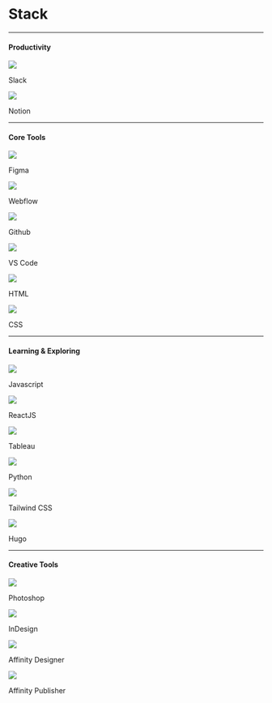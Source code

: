 # Stack

<hr>

<h4 class="stack-title">Productivity</h4>

<div class="flex-grid">
    <div class="card-background card-small-margin col">
        <div class="card-icon-and-title">
            <div class="card-icon">
                <img src="images/stack-slack.svg">
            </div>
            <p class="card-title">Slack</p>
        </div>
        <div class="dot-container">
            <span class="dot yellow-dot"></span>
            <span class="dot yellow-dot"></span>
            <span class="dot yellow-dot"></span>
            <span class="dot yellow-dot"></span>
            <span class="dot yellow-dot"></span>
        </div>
    </div>
    <div class="card-background card-small-margin col">
        <div class="card-icon-and-title">
            <div class="card-icon">
                <img src="images/stack-notion.svg">
            </div>
            <p class="card-title">Notion</p>
        </div>
        <div class="dot-container">
            <span class="dot yellow-dot"></span>
            <span class="dot yellow-dot"></span>
            <span class="dot yellow-dot"></span>
            <span class="dot gray-dot"></span>
            <span class="dot gray-dot"></span>
        </div>
    </div>         
</div>

<hr>

<h4 class="stack-title">Core Tools</h4>

<div class="flex-grid">
    <div class="card-background card-small-margin col">
        <div class="card-icon-and-title">
            <div class="card-icon">
                <img src="images/stack-figma.svg">
            </div>
            <p class="card-title">Figma</p>
        </div>
        <div class="dot-container">
            <span class="dot yellow-dot"></span>
            <span class="dot yellow-dot"></span>
            <span class="dot yellow-dot"></span>
            <span class="dot yellow-dot"></span>
            <span class="dot yellow-dot"></span>
        </div>
    </div>
    <div class="card-background card-small-margin col">
        <div class="card-icon-and-title">
            <div class="card-icon">
                <img src="images/stack-webflow.svg">
            </div>
            <p class="card-title">Webflow</p>
        </div>
        <div class="dot-container">
            <span class="dot yellow-dot"></span>
            <span class="dot yellow-dot"></span>
            <span class="dot yellow-dot"></span>
            <span class="dot yellow-dot"></span>
            <span class="dot gray-dot"></span>
        </div>
    </div>         
</div>

<div class="flex-grid">
    <div class="card-background card-small-margin col">
        <div class="card-icon-and-title">
            <div class="card-icon">
                <img src="images/stack-github.svg">
            </div>
            <p class="card-title">Github</p>
        </div>
        <div class="dot-container">
            <span class="dot yellow-dot"></span>
            <span class="dot yellow-dot"></span>
            <span class="dot yellow-dot"></span>
            <span class="dot gray-dot"></span>
            <span class="dot gray-dot"></span>
        </div>
    </div>
    <div class="card-background card-small-margin col">
        <div class="card-icon-and-title">
            <div class="card-icon">
                <img src="images/stack-visual-studio-code.svg">
            </div>
            <p class="card-title">VS Code</p>
        </div>
        <div class="dot-container">
            <span class="dot yellow-dot"></span>
            <span class="dot yellow-dot"></span>
            <span class="dot yellow-dot"></span>
            <span class="dot yellow-dot"></span>
            <span class="dot gray-dot"></span>
        </div>
    </div>         
</div>

<div class="flex-grid">
    <div class="card-background card-small-margin col">
        <div class="card-icon-and-title">
            <div class="card-icon">
                <img src="images/stack-html5.svg">
            </div>
            <p class="card-title">HTML</p>
        </div>
        <div class="dot-container">
            <span class="dot yellow-dot"></span>
            <span class="dot yellow-dot"></span>
            <span class="dot yellow-dot"></span>
            <span class="dot yellow-dot"></span>
            <span class="dot yellow-dot"></span>
        </div>
    </div>
    <div class="card-background card-small-margin col">
        <div class="card-icon-and-title">
            <div class="card-icon">
                <img src="images/stack-css3.svg">
            </div>
            <p class="card-title">CSS</p>
        </div>
        <div class="dot-container">
            <span class="dot yellow-dot"></span>
            <span class="dot yellow-dot"></span>
            <span class="dot yellow-dot"></span>
            <span class="dot gray-dot"></span>
            <span class="dot gray-dot"></span>
        </div>
    </div>         
</div>

<hr>

<h4 class="stack-title">Learning & Exploring</h4>

<div class="flex-grid">
    <div class="card-background card-small-margin col">
        <div class="card-icon-and-title">
            <div class="card-icon">
                <img src="images/stack-javascript.svg">
            </div>
            <p class="card-title">Javascript</p>
        </div>
        <div class="dot-container">
            <span class="dot yellow-dot"></span>
            <span class="dot yellow-dot"></span>
            <span class="dot gray-dot"></span>
            <span class="dot gray-dot"></span>
            <span class="dot gray-dot"></span>
        </div>
    </div>
    <div class="card-background card-small-margin col">
        <div class="card-icon-and-title">
            <div class="card-icon">
                <img src="images/stack-react.svg">
            </div>
            <p class="card-title">ReactJS</p>
        </div>
        <div class="dot-container">
            <span class="dot yellow-dot"></span>
            <span class="dot yellow-dot"></span>
            <span class="dot gray-dot"></span>
            <span class="dot gray-dot"></span>
            <span class="dot gray-dot"></span>
        </div>
    </div>         
</div>

<div class="flex-grid">
    <div class="card-background card-small-margin col">
        <div class="card-icon-and-title">
            <div class="card-icon">
                <img src="images/stack-tableau.svg">
            </div>
            <p class="card-title">Tableau</p>
        </div>
        <div class="dot-container">
            <span class="dot yellow-dot"></span>
            <span class="dot yellow-dot"></span>
            <span class="dot gray-dot"></span>
            <span class="dot gray-dot"></span>
            <span class="dot gray-dot"></span>
        </div>
    </div>
    <div class="card-background card-small-margin col">
        <div class="card-icon-and-title">
            <div class="card-icon">
                <img src="images/stack-python.svg">
            </div>
            <p class="card-title">Python</p>
        </div>
        <div class="dot-container">
            <span class="dot yellow-dot"></span>
            <span class="dot yellow-dot"></span>
            <span class="dot yellow-dot"></span>
            <span class="dot gray-dot"></span>
            <span class="dot gray-dot"></span>
        </div>
    </div>         
</div>

<div class="flex-grid">
    <div class="card-background card-small-margin col">
        <div class="card-icon-and-title">
            <div class="card-icon">
                <img src="images/stack-tailwindcss.svg">
            </div>
            <p class="card-title">Tailwind CSS</p>
        </div>
        <div class="dot-container">
            <span class="dot yellow-dot"></span>
            <span class="dot yellow-dot"></span>
            <span class="dot yellow-dot"></span>
            <span class="dot gray-dot"></span>
            <span class="dot gray-dot"></span>
        </div>
    </div>
    <div class="card-background card-small-margin col">
        <div class="card-icon-and-title">
            <div class="card-icon">
                <img src="images/stack-hugo.svg">
            </div>
            <p class="card-title">Hugo</p>
        </div>
        <div class="dot-container">
            <span class="dot yellow-dot"></span>
            <span class="dot yellow-dot"></span>
            <span class="dot gray-dot"></span>
            <span class="dot gray-dot"></span>
            <span class="dot gray-dot"></span>
        </div>
    </div>         
</div>

<hr>

<h4 class="stack-title">Creative Tools</h4>

<div class="flex-grid">
    <div class="card-background card-small-margin col">
        <div class="card-icon-and-title">
            <div class="card-icon">
                <img src="images/stack-photoshop.svg">
            </div>
            <p class="card-title">Photoshop</p>
        </div>
        <div class="dot-container">
            <span class="dot yellow-dot"></span>
            <span class="dot yellow-dot"></span>
            <span class="dot yellow-dot"></span>
            <span class="dot yellow-dot"></span>
            <span class="dot gray-dot"></span>
        </div>
    </div>
    <div class="card-background card-small-margin col">
        <div class="card-icon-and-title">
            <div class="card-icon">
                <img src="images/stack-indesign.svg">
            </div>
            <p class="card-title">InDesign</p>
        </div>
        <div class="dot-container">
            <span class="dot yellow-dot"></span>
            <span class="dot yellow-dot"></span>
            <span class="dot yellow-dot"></span>
            <span class="dot yellow-dot"></span>
            <span class="dot yellow-dot"></span>
        </div>
    </div>         
</div>
<div class="flex-grid">
    <div class="card-background card-small-margin col">
        <div class="card-icon-and-title">
            <div class="card-icon">
                <img src="images/stack-affinity-designer.svg">
            </div>
            <p class="card-title">Affinity Designer</p>
        </div>
        <div class="dot-container">
            <span class="dot yellow-dot"></span>
            <span class="dot yellow-dot"></span>
            <span class="dot yellow-dot"></span>
            <span class="dot yellow-dot"></span>
            <span class="dot gray-dot"></span>
        </div>
    </div>
    <div class="card-background card-small-margin col">
        <div class="card-icon-and-title">
            <div class="card-icon">
                <img src="images/stack-affinity-publisher.svg">
            </div>
            <p class="card-title">Affinity Publisher</p>
        </div>
        <div class="dot-container">
            <span class="dot yellow-dot"></span>
            <span class="dot yellow-dot"></span>
            <span class="dot yellow-dot"></span>
            <span class="dot yellow-dot"></span>
            <span class="dot yellow-dot"></span>
        </div>
    </div>         
</div>
